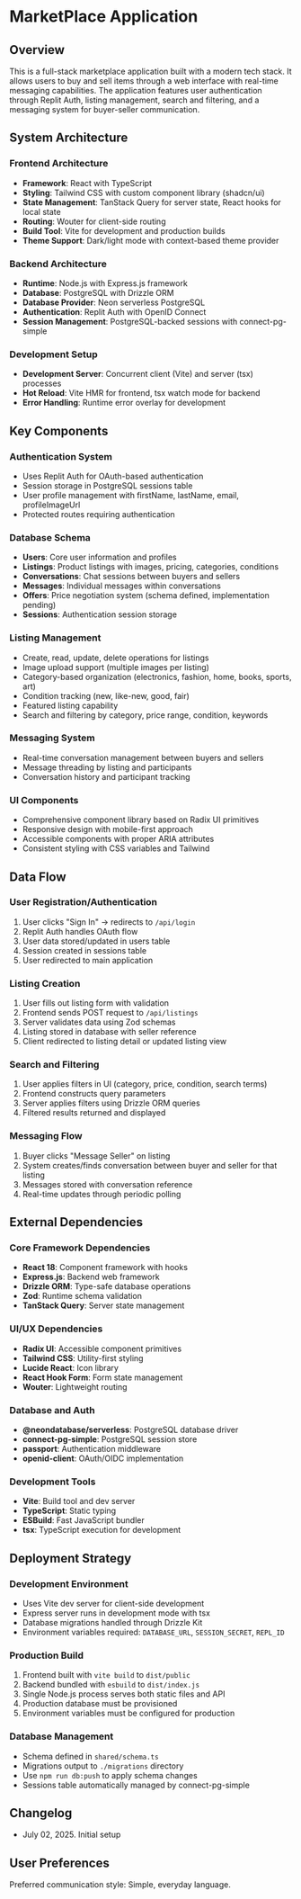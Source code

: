 # MarketPlace Application

## Overview

This is a full-stack marketplace application built with a modern tech stack. It allows users to buy and sell items through a web interface with real-time messaging capabilities. The application features user authentication through Replit Auth, listing management, search and filtering, and a messaging system for buyer-seller communication.

## System Architecture

### Frontend Architecture
- **Framework**: React with TypeScript
- **Styling**: Tailwind CSS with custom component library (shadcn/ui)
- **State Management**: TanStack Query for server state, React hooks for local state
- **Routing**: Wouter for client-side routing
- **Build Tool**: Vite for development and production builds
- **Theme Support**: Dark/light mode with context-based theme provider

### Backend Architecture
- **Runtime**: Node.js with Express.js framework
- **Database**: PostgreSQL with Drizzle ORM
- **Database Provider**: Neon serverless PostgreSQL
- **Authentication**: Replit Auth with OpenID Connect
- **Session Management**: PostgreSQL-backed sessions with connect-pg-simple

### Development Setup
- **Development Server**: Concurrent client (Vite) and server (tsx) processes
- **Hot Reload**: Vite HMR for frontend, tsx watch mode for backend
- **Error Handling**: Runtime error overlay for development

## Key Components

### Authentication System
- Uses Replit Auth for OAuth-based authentication
- Session storage in PostgreSQL sessions table
- User profile management with firstName, lastName, email, profileImageUrl
- Protected routes requiring authentication

### Database Schema
- **Users**: Core user information and profiles
- **Listings**: Product listings with images, pricing, categories, conditions
- **Conversations**: Chat sessions between buyers and sellers
- **Messages**: Individual messages within conversations
- **Offers**: Price negotiation system (schema defined, implementation pending)
- **Sessions**: Authentication session storage

### Listing Management
- Create, read, update, delete operations for listings
- Image upload support (multiple images per listing)
- Category-based organization (electronics, fashion, home, books, sports, art)
- Condition tracking (new, like-new, good, fair)
- Featured listing capability
- Search and filtering by category, price range, condition, keywords

### Messaging System
- Real-time conversation management between buyers and sellers
- Message threading by listing and participants
- Conversation history and participant tracking

### UI Components
- Comprehensive component library based on Radix UI primitives
- Responsive design with mobile-first approach
- Accessible components with proper ARIA attributes
- Consistent styling with CSS variables and Tailwind

## Data Flow

### User Registration/Authentication
1. User clicks "Sign In" → redirects to `/api/login`
2. Replit Auth handles OAuth flow
3. User data stored/updated in users table
4. Session created in sessions table
5. User redirected to main application

### Listing Creation
1. User fills out listing form with validation
2. Frontend sends POST request to `/api/listings`
3. Server validates data using Zod schemas
4. Listing stored in database with seller reference
5. Client redirected to listing detail or updated listing view

### Search and Filtering
1. User applies filters in UI (category, price, condition, search terms)
2. Frontend constructs query parameters
3. Server applies filters using Drizzle ORM queries
4. Filtered results returned and displayed

### Messaging Flow
1. Buyer clicks "Message Seller" on listing
2. System creates/finds conversation between buyer and seller for that listing
3. Messages stored with conversation reference
4. Real-time updates through periodic polling

## External Dependencies

### Core Framework Dependencies
- **React 18**: Component framework with hooks
- **Express.js**: Backend web framework
- **Drizzle ORM**: Type-safe database operations
- **Zod**: Runtime schema validation
- **TanStack Query**: Server state management

### UI/UX Dependencies
- **Radix UI**: Accessible component primitives
- **Tailwind CSS**: Utility-first styling
- **Lucide React**: Icon library
- **React Hook Form**: Form state management
- **Wouter**: Lightweight routing

### Database and Auth
- **@neondatabase/serverless**: PostgreSQL database driver
- **connect-pg-simple**: PostgreSQL session store
- **passport**: Authentication middleware
- **openid-client**: OAuth/OIDC implementation

### Development Tools
- **Vite**: Build tool and dev server
- **TypeScript**: Static typing
- **ESBuild**: Fast JavaScript bundler
- **tsx**: TypeScript execution for development

## Deployment Strategy

### Development Environment
- Uses Vite dev server for client-side development
- Express server runs in development mode with tsx
- Database migrations handled through Drizzle Kit
- Environment variables required: `DATABASE_URL`, `SESSION_SECRET`, `REPL_ID`

### Production Build
1. Frontend built with `vite build` to `dist/public`
2. Backend bundled with `esbuild` to `dist/index.js`
3. Single Node.js process serves both static files and API
4. Production database must be provisioned
5. Environment variables must be configured for production

### Database Management
- Schema defined in `shared/schema.ts`
- Migrations output to `./migrations` directory
- Use `npm run db:push` to apply schema changes
- Sessions table automatically managed by connect-pg-simple

## Changelog

- July 02, 2025. Initial setup

## User Preferences

Preferred communication style: Simple, everyday language.